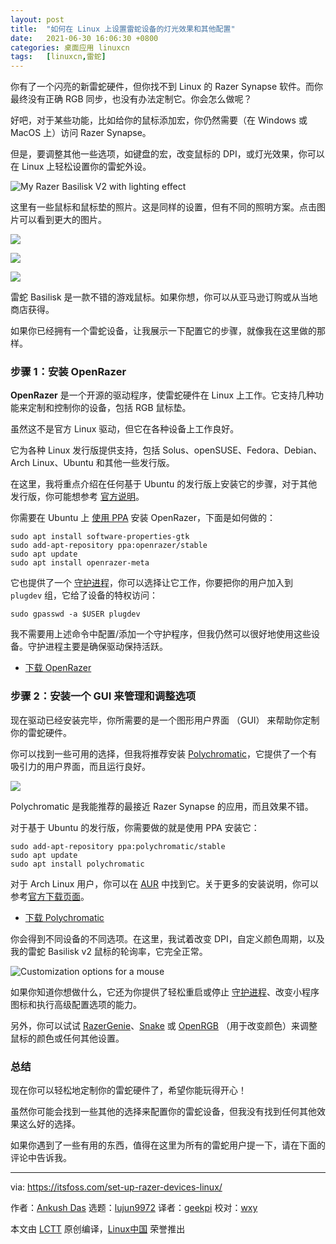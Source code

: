 ```yaml
---
layout: post
title:	"如何在 Linux 上设置雷蛇设备的灯光效果和其他配置"
date:	2021-06-30 16:06:30 +0800 
categories:	桌面应用 linuxcn 
tags:	[linuxcn,雷蛇]
---
```



你有了一个闪亮的新雷蛇硬件，但你找不到 Linux 的 Razer Synapse 软件。而你最终没有正确 RGB 同步，也没有办法定制它。你会怎么做呢？


好吧，对于某些功能，比如给你的鼠标添加宏，你仍然需要（在 Windows 或 MacOS 上）访问 Razer Synapse。


但是，要调整其他一些选项，如键盘的宏，改变鼠标的 DPI，或灯光效果，你可以在 Linux 上轻松设置你的雷蛇外设。


![My Razer Basilisk V2 with lighting effect](/Asserts/Images/album/202106/30/160631o9o6fgjo9z6pvv5t.jpg)


这里有一些鼠标和鼠标垫的照片。这是同样的设置，但有不同的照明方案。点击图片可以看到更大的图片。


![](/Asserts/Images/album/202106/30/160631v5rd7a0o1r7t4p62.jpg)


![](/Asserts/Images/album/202106/30/160632jnyn0gn080h05mi0.jpg)


![](/Asserts/Images/album/202106/30/160633aa3hh0dr3asthmd3.jpg)


雷蛇 Basilisk 是一款不错的游戏鼠标。如果你想，你可以从亚马逊订购或从当地商店获得。


如果你已经拥有一个雷蛇设备，让我展示一下配置它的步骤，就像我在这里做的那样。


### 步骤 1：安装 OpenRazer


**OpenRazer** 是一个开源的驱动程序，使雷蛇硬件在 Linux 上工作。它支持几种功能来定制和控制你的设备，包括 RGB 鼠标垫。


虽然这不是官方 Linux 驱动，但它在各种设备上工作良好。


它为各种 Linux 发行版提供支持，包括 Solus、openSUSE、Fedora、Debian、Arch Linux、Ubuntu 和其他一些发行版。


在这里，我将重点介绍在任何基于 Ubuntu 的发行版上安装它的步骤，对于其他发行版，你可能想参考 [官方说明](https://openrazer.github.io/#download)。


你需要在 Ubuntu 上 [使用 PPA](https://itsfoss.com/ppa-guide/) 安装 OpenRazer，下面是如何做的：



```
sudo apt install software-properties-gtk
sudo add-apt-repository ppa:openrazer/stable
sudo apt update
sudo apt install openrazer-meta

```

它也提供了一个 [守护进程](https://itsfoss.com/linux-daemons/)，你可以选择让它工作，你要把你的用户加入到 `plugdev` 组，它给了设备的特权访问：



```
sudo gpasswd -a $USER plugdev

```

我不需要用上述命令中配置/添加一个守护程序，但我仍然可以很好地使用这些设备。守护进程主要是确保驱动保持活跃。


* [下载 OpenRazer](https://openrazer.github.io/)


### 步骤 2：安装一个 GUI 来管理和调整选项


现在驱动已经安装完毕，你所需要的是一个图形用户界面 （GUI） 来帮助你定制你的雷蛇硬件。


你可以找到一些可用的选择，但我将推荐安装 [Polychromatic](https://polychromatic.app)，它提供了一个有吸引力的用户界面，而且运行良好。


![](/Asserts/Images/album/202106/30/160633rmrlj987tq7wl77w.png)


Polychromatic 是我能推荐的最接近 Razer Synapse 的应用，而且效果不错。


对于基于 Ubuntu 的发行版，你需要做的就是使用 PPA 安装它：



```
sudo add-apt-repository ppa:polychromatic/stable
sudo apt update
sudo apt install polychromatic

```

对于 Arch Linux 用户，你可以在 [AUR](https://itsfoss.com/aur-arch-linux/) 中找到它。关于更多的安装说明，你可以参考[官方下载页面](https://polychromatic.app/download/)。


* [下载 Polychromatic](https://polychromatic.app/)


你会得到不同设备的不同选项。在这里，我试着改变 DPI，自定义颜色周期，以及我的雷蛇 Basilisk v2 鼠标的轮询率，它完全正常。


![Customization options for a mouse](/Asserts/Images/album/202106/30/160634wcg5ff8f8fggjsjd.png)


如果你知道你想做什么，它还为你提供了轻松重启或停止 [守护进程](https://itsfoss.com/linux-daemons/)、改变小程序图标和执行高级配置选项的能力。


另外，你可以试试 [RazerGenie](https://github.com/z3ntu/RazerGenie)、[Snake](https://github.com/bithatch/snake) 或 [OpenRGB](https://itsfoss.com/openrgb/) （用于改变颜色）来调整鼠标的颜色或任何其他设置。


### 总结


现在你可以轻松地定制你的雷蛇硬件了，希望你能玩得开心！


虽然你可能会找到一些其他的选择来配置你的雷蛇设备，但我没有找到任何其他效果这么好的选择。


如果你遇到了一些有用的东西，值得在这里为所有的雷蛇用户提一下，请在下面的评论中告诉我。




---


via: <https://itsfoss.com/set-up-razer-devices-linux/>


作者：[Ankush Das](https://itsfoss.com/author/ankush/) 选题：[lujun9972](https://github.com/lujun9972) 译者：[geekpi](https://github.com/geekpi) 校对：[wxy](https://github.com/wxy)


本文由 [LCTT](https://github.com/LCTT/TranslateProject) 原创编译，[Linux中国](https://linux.cn/) 荣誉推出
